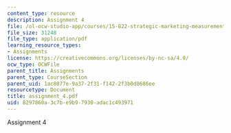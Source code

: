 ```yaml
---
content_type: resource
description: Assignment 4
file: /ol-ocw-studio-app/courses/15-822-strategic-marketing-measurement-fall-2002/8297860a3c7be9b97930adac1c493971_assignment_4.pdf
file_size: 31248
file_type: application/pdf
learning_resource_types:
- Assignments
license: https://creativecommons.org/licenses/by-nc-sa/4.0/
ocw_type: OCWFile
parent_title: Assignments
parent_type: CourseSection
parent_uid: 1ac8077e-9a37-2f31-f142-2f3b0d8686ee
resourcetype: Document
title: assignment_4.pdf
uid: 8297860a-3c7b-e9b9-7930-adac1c493971
---
```

Assignment 4